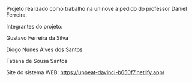 Projeto realizado como trabalho na uninove a pedido do professor Daniel Ferreira.

Integrantes do projeto:

Gustavo Ferreira da Silva

Diogo Nunes Alves dos Santos

Tatiana de Sousa Santos


Site do sistema WEB: https://upbeat-davinci-b650f7.netlify.app/
